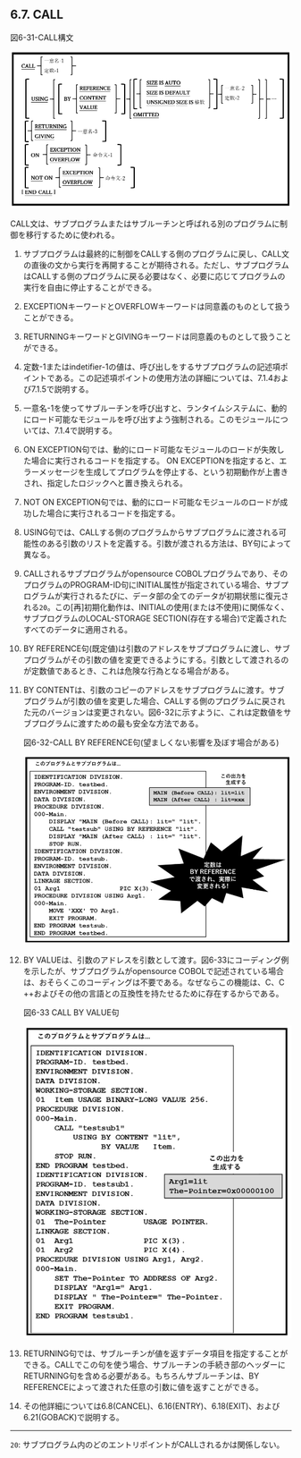 ## 6.7. CALL

図6-31-CALL構文

![Alt text](Image/6-31.png)

CALL文は、サブプログラムまたはサブルーチンと呼ばれる別のプログラムに制御を移行するために使われる。

1. サブプログラムは最終的に制御をCALLする側のプログラムに戻し、CALL文の直後の文から実行を再開することが期待される。ただし、サブプログラムはCALLする側のプログラムに戻る必要はなく、必要に応じてプログラムの実行を自由に停止することができる。

2. EXCEPTIONキーワードとOVERFLOWキーワードは同意義のものとして扱うことができる。

3. RETURNINGキーワードとGIVINGキーワードは同意義のものとして扱うことができる。

4. 定数-1またはindetifier-1の値は、呼び出しをするサブプログラムの記述項ポイントである。この記述項ポイントの使用方法の詳細については、7.1.4および7.1.5で説明する。

5. 一意名-1を使ってサブルーチンを呼び出すと、ランタイムシステムに、動的にロード可能なモジュールを呼び出すよう強制される。このモジュールについては、7.1.4で説明する。

6. ON EXCEPTION句では、動的にロード可能なモジュールのロードが失敗した場合に実行されるコードを指定する。 ON EXCEPTIONを指定すると、エラーメッセージを生成してプログラムを停止する、という初期動作が上書きされ、指定したロジックへと置き換えられる。

7. NOT ON EXCEPTION句では、動的にロード可能なモジュールのロードが成功した場合に実行されるコードを指定する。

8. USING句では、CALLする側のプログラムからサブプログラムに渡される可能性のある引数のリストを定義する。引数が渡される方法は、BY句によって異なる。

9. CALLされるサブプログラムがopensource COBOLプログラムであり、そのプログラムのPROGRAM-ID句にINITIAL属性が指定されている場合、サブプログラムが実行されるたびに、データ部の全てのデータが初期状態に復元される`20`。この[再]初期化動作は、INITIALの使用(または不使用)に関係なく、サブプログラムのLOCAL-STORAGE SECTION(存在する場合)で定義されたすべてのデータに適用される。

10. BY REFERENCE句(既定値)は引数のアドレスをサブプログラムに渡し、サブプログラムがその引数の値を変更できるようにする。引数として渡されるのが定数値であるとき、これは危険な行為となる場合がある。

11. BY CONTENTは、引数のコピーのアドレスをサブプログラムに渡す。サブプログラムが引数の値を変更した場合、CALLする側のプログラムに戻された元のバージョンは変更されない。図6-32に示すように、これは定数値をサブプログラムに渡すための最も安全な方法である。

    図6-32-CALL BY REFERENCE句(望ましくない影響を及ぼす場合がある)

    ![Alt text](Image/6-32.png)

12. BY VALUEは、引数のアドレスを引数として渡す。図6-33にコーディング例を示したが、サブプログラムがopensource COBOLで記述されている場合は、おそらくこのコーディングは不要である。なぜならこの機能は、C、C ++およびその他の言語との互換性を持たせるために存在するからである。

    図6-33 CALL BY VALUE句

    ![Alt text](Image/6-33.png)

13. RETURNING句では、サブルーチンが値を返すデータ項目を指定することができる。CALLでこの句を使う場合、サブルーチンの手続き部のヘッダーにRETURNING句を含める必要がある。もちろんサブルーチンは、BY REFERENCEによって渡された任意の引数に値を返すことができる。

14. その他詳細については6.8(CANCEL)、6.16(ENTRY)、6.18(EXIT)、および6.21(GOBACK)で説明する。
---
`20`: サブプログラム内のどのエントリポイントがCALLされるかは関係しない。

